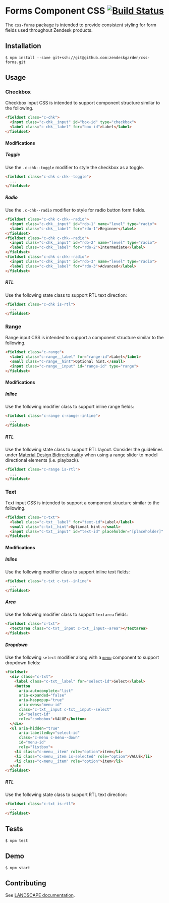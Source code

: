 # Forms Component CSS [![Build Status](https://travis-ci.com/zendeskgarden/css-forms.svg?token=dDt9s6smCMgz269xNbpz&branch=master)](https://travis-ci.com/zendeskgarden/css-forms)

The `css-forms` package is intended to provide consistent styling for
form fields used throughout Zendesk products.

## Installation

    $ npm install --save git+ssh://git@github.com:zendeskgarden/css-forms.git

## Usage

### Checkbox

Checkbox input CSS is intended to support component structure similar to
the following.

```html
<fieldset class="c-chk">
  <input class="c-chk__input" id="box-id" type="checkbox">
  <label class="c-chk__label" for="box-id">Label</label>
</fieldset>
```

#### Modifications

##### Toggle

Use the `.c-chk--toggle` modifier to style the checkbox as a toggle.

```html
<fieldset class="c-chk c-chk--toggle">
  ...
</fieldset>
```

##### Radio

Use the `.c-chk--radio` modifier to style for radio button form fields.

```html
<fieldset class="c-chk c-chk--radio">
  <input class="c-chk__input" id="rdo-1" name="level" type="radio">
  <label class="c-chk__label" for="rdo-1">Beginner</label>
</fieldset>
<fieldset class="c-chk c-chk--radio">
  <input class="c-chk__input" id="rdo-2" name="level" type="radio">
  <label class="c-chk__label" for="rdo-2">Intermediate</label>
</fieldset>
<fieldset class="c-chk c-chk--radio">
  <input class="c-chk__input" id="rdo-3" name="level" type="radio">
  <label class="c-chk__label" for="rdo-3">Advanced</label>
</fieldset>
```

##### RTL

Use the following state class to support RTL text direction:

```html
<fieldset class="c-chk is-rtl">
  ...
</fieldset>
```

### Range

Range input CSS is intended to support a component structure similar to
the following.

```html
<fieldset class="c-range">
  <label class="c-range__label" for="range-id">Label</label>
  <small class="c-range__hint">Optional hint.</small>
  <input class="c-range__input" id="range-id" type="range">
</fieldset>
```

#### Modifications

##### Inline

Use the following modifier class to support inline range fields:

```html
<fieldset class="c-range c-range--inline">
  ...
</fieldset>
```

##### RTL

Use the following state class to support RTL layout. Consider the
guidelines under [Material Design
Bidirectionality](https://material.google.com/usability/bidirectionality.html)
when using a range slider to model directional elements (i.e. playback).

```html
<fieldset class="c-range is-rtl">
  ...
</fieldset>
```

### Text

Text input CSS is intended to support a component structure similar to
the following.

```html
<fieldset class="c-txt">
  <label class="c-txt__label" for="text-id">Label</label>
  <small class="c-txt__hint">Optional hint.</small>
  <input class="c-txt__input" id="text-id" placeholder="[placeholder]" type="text">
</fieldset>
```

#### Modifications

##### Inline

Use the following modifier class to support inline text fields:

```html
<fieldset class="c-txt c-txt--inline">
  ...
</fieldset>
```

##### Area

Use the following modifier class to support `textarea` fields:

```html
<fieldset class="c-txt">
  <textarea class="c-txt__input c-txt__input--area"></textarea>
</fieldset>
```

##### Dropdown

Use the following `select` modifier along with a
[`menu`](https://github.com/zendeskgarden/css-menus) component
to support dropdown fields:

```html
<fieldset>
  <div class="c-txt">
    <label class="c-txt__label" for="select-id">Select</label>
    <button
      aria-autocomplete="list"
      aria-expanded="false"
      aria-haspopup="true"
      aria-owns="menu-id"
      class="c-txt__input c-txt__input--select"
      id="select-id"
      role="combobox">VALUE</button>
  </div>
  <ul aria-hidden="true"
      aria-labelledby="select-id"
      class="c-menu c-menu--down"
      id="menu-id"
      role="listbox">
    <li class="c-menu__item" role="option">item</li>
    <li class="c-menu__item is-selected" role="option">VALUE</li>
    <li class="c-menu__item" role="option">item</li>
  </ul>
</fieldset>
```

##### RTL

Use the following state class to support RTL text direction:

```html
<fieldset class="c-txt is-rtl">
  ...
</fieldset>
```

## Tests

    $ npm test

## Demo

    $ npm start

## Contributing

See [LANDSCAPE
documentation](https://github.com/zendeskgarden/LANDSCAPE/wiki/Contributing).
